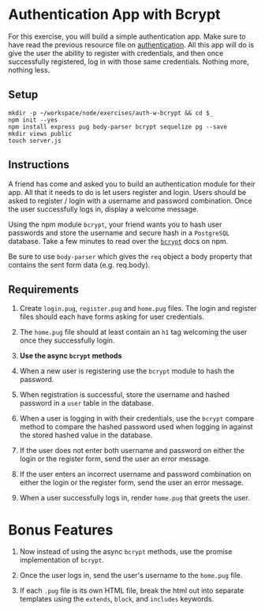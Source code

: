 # Authentication App with Bcrypt

For this exercise, you will build a simple authentication app. Make sure to have read the previous resource file on [authentication](authentication-101.md). All this app will do is give the user the ability to register with credentials, and then once successfully registered, log in with those same credentials.
Nothing more, nothing less.


## Setup

```
mkdir -p ~/workspace/node/exercises/auth-w-bcrypt && cd $_
npm init --yes
npm install express pug body-parser bcrypt sequelize pg --save
mkdir views public
touch server.js
```

## Instructions

A friend has come and asked you to build an authentication module for their app. All that it needs to do is let users register and login. Users should be asked to register / login with a username and password combination. Once the user successfully logs in, display a welcome message.

Using the npm module `bcrypt`, your friend wants you to hash user passwords and store the username and secure hash in a `PostgreSQL` database. Take a few minutes to read over the [`bcrypt`](https://www.npmjs.com/package/bcrypt) docs on npm.

Be sure to use `body-parser` which gives the `req` object a body property that contains the sent form data (e.g. req.body).


## Requirements

1. Create `login.pug`, `register.pug` and `home.pug` files. The login and register files should each have forms asking for user credentials.

1. The `home.pug` file should at least contain an `h1` tag welcoming the user once they successfully login.

1. **Use the async `bcrypt` methods**

1. When a new user is registering use the `bcrypt` module to hash the password.

1. When registration is successful, store the username and hashed password in a `user` table in the database.

1. When a user is logging in with their credentials, use the `bcrypt` compare method to compare the hashed password used when logging in against the stored hashed value in the database.

1. If the user does not enter both username and password on either the login or the register form, send the user an error message.

1. If the user enters an incorrect username and password combination on either the login or the register form, send the user an error message.

1. When a user successfully logs in, render `home.pug` that greets the user.


# Bonus Features

1. Now instead of using the async `bcrypt` methods, use the promise implementation of `bcrypt`.

1. Once the user logs in, send the user's username to the `home.pug` file.

1. If each `.pug` file is its own HTML file, break the html out into separate templates using the `extends`, `block`, and `includes` keywords.
